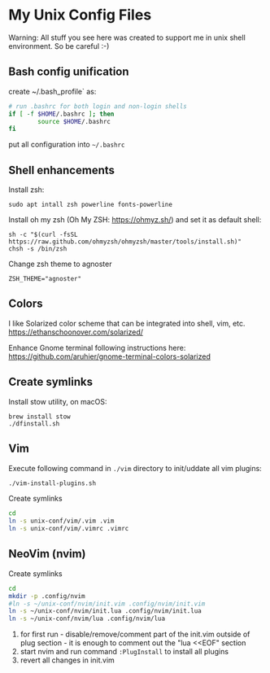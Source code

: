 # My Unix Config Files
Warning: All stuff you see here was created to support me in unix shell
environment. So be careful :-)

## Bash config unification

create ~/.bash_profile` as:
```bash
# run .bashrc for both login and non-login shells
if [ -f $HOME/.bashrc ]; then
        source $HOME/.bashrc
fi
```

put all configuration into `~/.bashrc`

## Shell enhancements

Install zsh:
```
sudo apt intall zsh powerline fonts-powerline
```

Install oh my zsh (Oh My ZSH: https://ohmyz.sh/) and set it as default shell:
```
sh -c "$(curl -fsSL https://raw.github.com/ohmyzsh/ohmyzsh/master/tools/install.sh)"
chsh -s /bin/zsh
```

Change zsh theme to agnoster

```
ZSH_THEME="agnoster"
```

## Colors
I like Solarized color scheme that can be integrated into shell, vim, etc.
https://ethanschoonover.com/solarized/

Enhance Gnome terminal following instructions here:
https://github.com/aruhier/gnome-terminal-colors-solarized

## Create symlinks
Install stow utility, on macOS:
```
brew install stow
./dfinstall.sh
```

## Vim

Execute following command in `./vim` directory to init/uddate all vim plugins:
```bash
./vim-install-plugins.sh
```

Create symlinks
```bash
cd
ln -s unix-conf/vim/.vim .vim
ln -s unix-conf/vim/.vimrc .vimrc
```

## NeoVim (nvim)

Create symlinks
```bash
cd
mkdir -p .config/nvim
#ln -s ~/unix-conf/nvim/init.vim .config/nvim/init.vim
ln -s ~/unix-conf/nvim/init.lua .config/nvim/init.lua
ln -s ~/unix-conf/nvim/lua .config/nvim/lua
```

1. for first run - disable/remove/comment part of the init.vim outside of
   plug section - it is enough to comment out the "lua <<EOF" section
2. start nvim and run command `:PlugInstall` to install all plugins
3. revert all changes in init.vim
